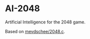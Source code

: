 # AI-2048
Artificial Intelligence for the 2048 game.

Based on <a href="https://github.com/mevdschee/2048.c">mevdschee/2048.c</a>.
